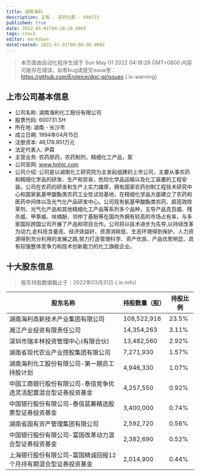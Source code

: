 ```yaml
---
title: 湖南海利
description: 主板 - 农药化肥 - 600731
published: true
date: 2022-05-01T04:18:28.000Z
tags: stock
editor: markdown
dateCreated: 2022-01-01T00:00:00.000Z
---
```


> 本页面由自动化程序生成于 Sun May 01 2022 04:18:28 GMT+0800
> 内容可能存在错误，如有bug请提交issue至：https://github.com/Eroleice/doc-pi/issues
{.is-warning}

## 上市公司基本信息
- 公司名称: 湖南海利化工股份有限公司
- 股票代码: 600731.SH
- 所在地: 湖南 - 长沙市
- 成立日期: 1994年04月15日
- 注册资本: 46,178.951万元
- 法定代表人: 尹霖
- 主营业务: 农药原药，农药制剂，精细化工产品，泵
- 公司官网: www.hnhlc.com
- 公司介绍: 公司是以湖南化工研究院为主发起组建的上市公司，主要从事农药和精细化学品的研发、生产和贸易，危险化学品运输以及化工装置的工程安装。公司在农药的研发和生产上实力雄厚，拥有国家农药创制工程技术研究中心和国家氨基甲酸酯类农药工业性试验基地，在精细化学品方面建立了农药和医药中间体以及光气化产品研发中心。公司现有氨基甲酸酯类农药、超高效除草剂、光气化产品和其他精细化工产品等系列多个品种，主导产品克百威、残杀威、甲萘威、呋喃酚、邻仲丁基酚等在国内外拥有较高的市场占有率，与多家国际跨国公司开展了产品和项目合作。公司将以技术进步为先导,以持续改革为动力,走科技含量高、经济效益好、资源消耗低、生态环境得到保护、人力资源得到充分利用的发展之路,努力打造管理科学、资产优良、产品优势明显、具有较强整体竞争力和技术创新能力的化工旗舰企业。


## 十大股东信息
> 股东持股数据截止于：2022年03月31日
{.is-info}

| 股东名称 | 持股数量（股） | 持股比例 |
| --- | --- | --- |
| 湖南海利高新技术产业集团有限公司 | 108,522,916 | 23.5% |
| 湘江产业投资有限责任公司 | 14,354,263 | 3.11% |
| 深圳市瑞丰林投资管理中心(有限合伙) | 13,482,560 | 2.92% |
| 湖南省现代农业产业控股集团有限公司 | 7,271,930 | 1.57% |
| 湖南海利化工股份有限公司-第一期员工持股计划 | 4,946,330 | 1.07% |
| 中国工商银行股份有限公司-泰信竞争优选灵活配置混合型证券投资基金 | 4,257,550 | 0.92% |
| 中国银行股份有限公司-泰信蓝筹精选股票型证券投资基金 | 3,400,000 | 0.74% |
| 湖南省国有资产管理集团有限公司 | 2,592,720 | 0.56% |
| 中国银行股份有限公司-富国改革动力混合型证券投资基金 | 2,382,690 | 0.52% |
| 上海银行股份有限公司-富国精诚回报12个月持有期混合型证券投资基金 | 2,014,900 | 0.44% |




